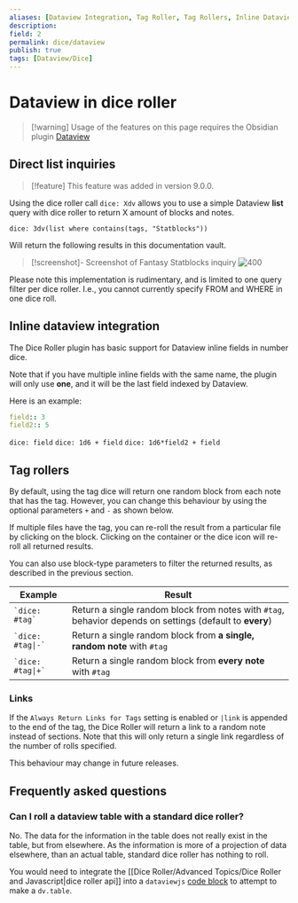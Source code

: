 ```yaml
---
aliases: [Dataview Integration, Tag Roller, Tag Rollers, Inline Dataview Integration, Direct List Queries]
description: 
field: 2
permalink: dice/dataview
publish: true
tags: [Dataview/Dice]
---
```


# Dataview in dice roller

> [!warning] Usage of the features on this page requires the Obsidian plugin [Dataview](https://github.com/blacksmithgu/obsidian-dataview)

## Direct list inquiries

> [!feature] This feature was added in version 9.0.0.


Using the dice roller call `dice: Xdv` allows you to use a simple Dataview **list** query with dice roller to return X amount of blocks and notes.

```dice: 3dv(list where contains(tags, "Statblocks"))```

Will return the following results in this documentation vault.

> [!screenshot]- Screenshot of Fantasy Statblocks inquiry
> ![400](publish/images/IMG-Dataview%20in%20Dice%20Roller.png)

Please note this implementation is rudimentary, and is limited to one query filter per dice roller. I.e., you cannot currently specify FROM and WHERE in one dice roll.

## Inline dataview integration

The Dice Roller plugin has basic support for Dataview inline fields in number dice.

Note that if you have multiple inline fields with the same name, the plugin will only use **one**, and it will be the last field indexed by Dataview.

Here is an example:

```yaml
field:: 3
field2:: 5
```

``dice: field``
``dice: 1d6 + field``
``dice: 1d6*field2 + field``

## Tag rollers

By default, using the tag dice will return one random block from each note that has the tag. However, you can change this behaviour by using the optional parameters `+` and `-` as shown below.

If multiple files have the tag, you can re-roll the result from a particular file by clicking on the block. Clicking on the container or the dice icon will re-roll all returned results.

You can also use block-type parameters to filter the returned results, as described in the previous section.

| Example               | Result                                                                                                   |
| --------------------- | -------------------------------------------------------------------------------------------------------- |
| `` `dice: #tag` ``    | Return a single random block from notes with `#tag`, behavior depends on settings (default to **every**) |
| `` `dice: #tag\|-` `` | Return a single random block from **a single, random note** with `#tag`                                  |
| `` `dice: #tag\|+` `` | Return a single random block from **every note** with `#tag`                                             |

### Links

If the `Always Return Links for Tags` setting is enabled or `|link` is appended to the end of the tag, the Dice Roller will return a link to a random note instead of sections. Note that this will only return a single link regardless of the number of rolls specified. 

This behaviour may change in future releases.

## Frequently asked questions

### Can I roll a dataview table with a standard dice roller?

No. The data for the information in the table does not really exist in the table, but from elsewhere. As the information is more of a projection of data elsewhere, than an actual table, standard dice roller has nothing to roll.

You would need to integrate the [[Dice Roller/Advanced Topics/Dice Roller and Javascript|dice roller api]] into a `dataviewjs` [code block](Glossary/Code%20Block.md) to attempt to make a `dv.table`.